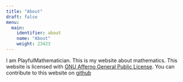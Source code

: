 ```yaml
---
title: "About"
draft: false
menu:
  main:
    identifier: about
    name: "About"
    weight: 23423
---
```


I am PlayfulMathematician. This is my website about mathematics.  This website is licensed with [GNU Afferno General Public License](/license). You can contribute to this website on [github](https://github.com/playfulmathematician/playfulmathematician.github.io)